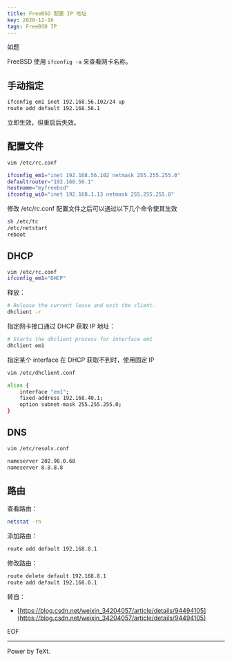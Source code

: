 ```yaml
---
title: FreeBSD 配置 IP 地址
key: 2020-12-16
tags: FreeBSD IP
---
```


如题

<!--more-->

FreeBSD 使用 `ifconfig -a` 来查看网卡名称。

## 手动指定

```bash
ifconfig em1 inet 192.168.56.102/24 up
route add default 192.168.56.1
```

立即生效，但重启后失效。

## 配置文件

```bash
vim /etc/rc.conf

ifconfig_em1="inet 192.168.56.102 netmask 255.255.255.0"
defaultrouter="192.168.56.1"
hostname="myfreebsd"
ifconfig_wi0="inet 192.168.1.13 netmask 255.255.255.0"
```

修改 /etc/rc.conf 配置文件之后可以通过以下几个命令使其生效

```bash
sh /etc/tc
/etc/netstart
reboot
```

## DHCP

```bash
vim /etc/rc.conf
ifconfig_em1="DHCP"
```

释放：

```bash
# Release the current lease and exit the client.
dhclient -r
```

指定网卡接口通过 DHCP 获取 IP 地址：

```bash
# Starts the dhclient process for interface em1
dhclient em1
```

指定某个 interface 在 DHCP 获取不到时，使用固定 IP

```bash
vim /etc/dhclient.conf

alias {
    interface "em1";
    fixed-address 192.168.40.1;
    option subnet-mask 255.255.255.0;
}
```

## DNS

```bash
vim /etc/resolv.conf

nameserver 202.98.0.68
nameserver 8.8.8.8

```

## 路由

查看路由：

```bash
netstat -rn
```

添加路由：

```bash
route add default 192.168.8.1
```

修改路由：

```bash
route delete default 192.168.8.1
route add default 192.168.0.1
```

转自：

- [https://blog.csdn.net/weixin_34204057/article/details/94494105](https://blog.csdn.net/weixin_34204057/article/details/94494105)

EOF

---

Power by TeXt.
